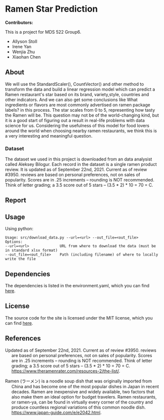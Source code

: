 # Ramen Star Prediction

**Contributors:**

This is a project for MDS 522 Group6.

  - Allyson Stoll
  - Irene Yan
  - Wenjia Zhu
  - Xiaohan Chen

## About

We will use the StandardScaler(), CountVector() and other method to transform the data and build a linear regression model which can predict a Ramen restaurant's star based on its brand, variety,style, countries and other indicators. And we can also get some conclusions like What ingredients or flavors are most commonly advertised on ramen package labels? in this process. The star scales from 0 to 5, representing how tasty the Ramen will be. This question may not be of the world-changing kind, but it is a good start of figuring out a result in real-life problems with data science for us. Considering the usefulness of this model for food lovers around the world when choosing nearby ramen restaurants, we think this is a very interesting and meaningful question.

### Dataset
The dataset we used in this project is downloaded from an data analysist called Aleksey Bilogur.  Each record in the dataset is a single ramen product review. It is updated as of September 22nd, 2021. Current as of review #3950.
reviews are based on personal preferences, not on sales of popularity.
Scores are in .25 increments – rounding is NOT recommended. Think of letter
grading; a 3.5 score out of 5 stars – (3.5 * 2) * 10 = 70 = C.


## Report

## Usage

Using python:

```
Usage: src/download_data.py --url=<url> --out_file=<out_file>
Options:
--url=<url>              URL from where to download the data (must be in standard xlsx format)
--out_file=<out_file>    Path (including filename) of where to locally write the file
```

## Dependencies

The dependencies is listed in the environment.yaml, which you can find [here](https://raw.githubusercontent.com/PANDASANG1231/522_Ramen/main/environment.yaml).

## License

The source code for the site is licensed under the MIT license, which you can find [here](https://raw.githubusercontent.com/PANDASANG1231/522_Ramen/main/LICENSE).

## References

<div id="refs" class="references hanging-indent">

<div id="ref-Dua2019">

Updated as of September 22nd, 2021. Current as of review #3950.
reviews are based on personal preferences, not on sales of popularity.
Scores are in .25 increments – rounding is NOT recommended. Think of letter
grading; a 3.5 score out of 5 stars – (3.5 * 2) * 10 = 70 = C.
 <https://www.theramenrater.com/resources-2/the-list/>.
</div>

<div id="ref-Streetetal">

Ramen (ラーメン) is a noodle soup dish that was originally imported from China
 and has become one of the most popular dishes in Japan in recent decades.
Ramen are inexpensive and widely available, two factors that also make them 
an ideal option for budget travelers. Ramen restaurants, or ramen-ya, can 
be found in virtually every corner of the country and produce countless regional 
variations of this common noodle dish.
<https://www.japan-guide.com/e/e2042.html>.
</div>
</div>

